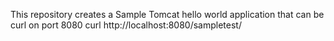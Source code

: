 This repository creates a Sample Tomcat hello world application that can be curl on port 8080
curl http://localhost:8080/sampletest/ 
